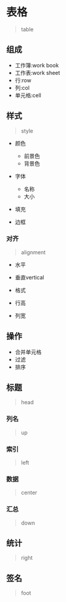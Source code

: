 # 表格
> table
## 组成
- 工作簿:work book
- 工作表:work sheet
- 行:row
- 列:col
- 单元格:cell

## 样式
> style

- 颜色
    - 前景色
    - 背景色

- 字体
    - 名称
    - 大小
- 填充
- 边框
### 对齐
> alignment
- 水平
- 垂直vertical




- 格式

- 行高
- 列宽

## 操作
- 合并单元格
- 过滤
- 排序


## 标题
> head

### 列名
> up

### 索引
> left

### 数据
> center

### 汇总
> down

## 统计
> right

## 签名
> foot



